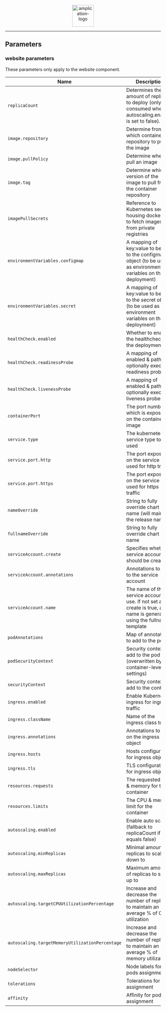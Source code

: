 <p align="center">
  <a href="https://amplication.com" target="_blank">
    <img alt="amplication-logo" height="70" alt="Amplication Logo" src="https://amplication.com/images/amplication-logo-purple.svg"/>
  </a>
</p>

---

## Parameters

### website parameters

These parameters only apply to the website component.

| Name                                            | Description                                                                                                            | Value                                                              |
| ----------------------------------------------- | ---------------------------------------------------------------------------------------------------------------------- | ------------------------------------------------------------------ |
| `replicaCount`                                  | Determines the amount of replicas to deploy (only consumed when autoscaling.enabled is set to false).                  | `1`                                                                |
| `image.repository`                              | Determine from which container repository to pull the image                                                            | `439403303254.dkr.ecr.us-east-1.amazonaws.com/amplication-website` |
| `image.pullPolicy`                              | Determine when to pull an image                                                                                        | `IfNotPresent`                                                     |
| `image.tag`                                     | Determine which version of the image to pull from the container repository                                             | `""`                                                               |
| `imagePullSecrets`                              | Reference to Kubernetes secrets housing dockercfg to fetch images from private registries                              | `[]`                                                               |
| `environmentVariables.configmap`                | A mapping of key:value to be add to the configmap object (to be used as environment variables on the deployment)       | `{}`                                                               |
| `environmentVariables.secret`                   | A mapping of key:value to be add to the secret object (to be used as environment variables on the deployment)          | `{}`                                                               |
| `healthCheck.enabled`                           | Whether to enable the healthcheck on the deployment                                                                    | `false`                                                            |
| `healthCheck.readinessProbe`                    | A mapping of enabled & path to optionally execute readiness probes                                                     | `{}`                                                               |
| `healthCheck.livenessProbe`                     | A mapping of enabled & path to optionally execute liveness probes                                                      | `{}`                                                               |
| `containerPort`                                 | The port number which is exposed on the container image                                                                | `8080`                                                             |
| `service.type`                                  | The kubernetes service type to be used                                                                                 | `ClusterIP`                                                        |
| `service.port.http`                             | The port exposed on the service to be used for http traffic                                                            | `80`                                                               |
| `service.port.https`                            | The port exposed on the service to be used for https traffic                                                           | `443`                                                              |
| `nameOverride`                                  | String to fully override chart name (will maintain the release name)                                                   | `""`                                                               |
| `fullnameOverride`                              | String to fully override chart name                                                                                    | `""`                                                               |
| `serviceAccount.create`                         | Specifies whether a service account should be created                                                                  | `true`                                                             |
| `serviceAccount.annotations`                    | Annotations to add to the service account                                                                              | `{}`                                                               |
| `serviceAccount.name`                           | The name of the service account to use. If not set and create is true, a name is generated using the fullname template | `""`                                                               |
| `podAnnotations`                                | Map of annotations to add to the pods                                                                                  | `{}`                                                               |
| `podSecurityContext`                            | Security context to add to the pod (overwritten by container-level settings)                                           | `{}`                                                               |
| `securityContext`                               | Security context to add to the container                                                                               | `{}`                                                               |
| `ingress.enabled`                               | Enable Kubernetes ingress for ingress traffic                                                                          | `false`                                                            |
| `ingress.className`                             | Name of the ingress class to use                                                                                       | `""`                                                               |
| `ingress.annotations`                           | Annotations to add on the ingress object                                                                               | `{}`                                                               |
| `ingress.hosts`                                 | Hosts configuration for ingress object                                                                                 | `[]`                                                               |
| `ingress.tls`                                   | TLS configuration for ingress object                                                                                   | `[]`                                                               |
| `resources.requests`                            | The requested CPU & memory for the container                                                                           | `{}`                                                               |
| `resources.limits`                              | The CPU & memory limit for the container                                                                               | `{}`                                                               |
| `autoscaling.enabled`                           | Enable auto scaling (fallback to replicaCount if equals false)                                                         | `false`                                                            |
| `autoscaling.minReplicas`                       | Minimal amount of replicas to scale down to                                                                            | `1`                                                                |
| `autoscaling.maxReplicas`                       | Maximum amount of replicas to scale up to                                                                              | `10`                                                               |
| `autoscaling.targetCPUUtilizationPercentage`    | Increase and decrease the number of replicas to maintain an average % of CPU utilization                               | `80`                                                               |
| `autoscaling.targetMemoryUtilizationPercentage` | Increase and decrease the number of replicas to maintain an average % of memory utilization                            | `80`                                                               |
| `nodeSelector`                                  | Node labels for pods assignment                                                                                        | `{}`                                                               |
| `tolerations`                                   | Tolerations for pods assignment                                                                                        | `[]`                                                               |
| `affinity`                                      | Affinity for pods assignment                                                                                           | `{}`                                                               |

